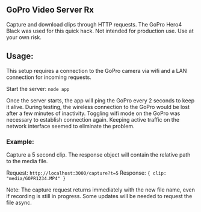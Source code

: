 GoPro Video Server Rx
---------------------

Capture and download clips through HTTP requests. The GoPro Hero4 Black was used for this quick hack. Not intended for production use. Use at your own risk.

## Usage:

This setup requires a connection to the GoPro camera via wifi and a LAN connection for incoming requests.

Start the server: `node app`

Once the server starts, the app will ping the GoPro every 2 seconds to keep it alive. During testing, the wireless connection to the GoPro would be lost after a few minutes of inactivity. Toggling wifi mode on the GoPro was necessary to establish connection again. Keeping active traffic on the network interface seemed to eliminate the problem.

### Example:

Capture a 5 second clip. The response object will contain the relative path to the media file.

Request: `http://localhost:3000/capture?t=5`
Response: `{ clip: "media/GOPR1234.MP4" }`

Note: The capture request returns immediately with the new file name, even if recording is still in progress. Some updates will be needed to request the file async.
